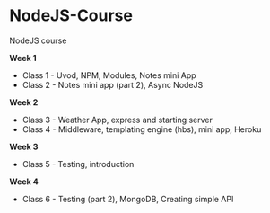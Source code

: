 # NodeJS-Course
NodeJS course

**Week 1** <br/>
- Class 1 - Uvod, NPM, Modules, Notes mini App <br/>
- Class 2 - Notes mini app (part 2), Async NodeJS <br/>

**Week 2** <br/>
- Class 3 - Weather App, express and starting server <br/>
- Class 4 - Middleware, templating engine (hbs), mini app, Heroku <br/>

**Week 3** <br/>
- Class 5 - Testing, introduction <br/>

**Week 4** <br/>
- Class 6 - Testing (part 2), MongoDB, Creating simple API <br/>
